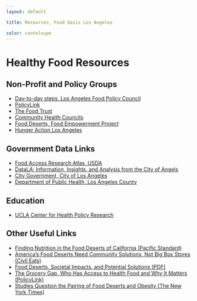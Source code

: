 ```yaml
---
layout: default

title: Resources, Food Oasis Los Angeles

color: canteloupe
---
```


# Healthy Food Resources

<!--
<p class="action">
	<a href="#add">Add a resource</a>
</p>
-->

## Non-Profit and Policy Groups

*   [Day-to-day steps, Los Angeles Food Policy Council](http://goodfoodla.org/good-food/day-to-day-steps/)
*   [PolicyLink](http://policylink.org)
*   [The Food Trust](http://thefoodtrust.org)
*   [Community Health Councils](http://www.chc-inc.org/)
*   [Food Deserts, Food Empowerment Project](http://www.foodispower.org/food-deserts/)
*   [Hunger Action Los Angeles](http://www.hungeractionla.org)

## Government Data Links

*   [Food Access Research Atlas, USDA](http://www.ers.usda.gov/data-products/food-access-research-atlas/go-to-the-atlas.aspx)
*   [DataLA: Information, Insights, and Analysis from the City of Angels](https://data.lacity.org/)
*   [City Government, City of Los Angeles](https://www.lacity.org/city-government)
*   [Department of Public Health, Los Angeles County](http://publichealth.lacounty.gov)

## Education

*   [UCLA Center for Health Policy Research](http://healthpolicy.ucla.edu)

## Other Useful Links

*   [Finding Nutrition in the Food Deserts of California (Pacific Standard)](https://psmag.com/finding-nutrition-in-the-food-deserts-of-california-e90f7932ae16)
*   [America’s Food Deserts Need Community Solutions, Not Big Box Stores (Civil Eats)](http://civileats.com/2016/05/12/poor-health-in-americas-cities-flint-extend-beyond-the-water/)
*   [Food Deserts, Societal Impacts, and Potential Solutions (PDF)](https://www.emich.edu/mcnair/documents/1_i-got-99-problems-and-nutrition-is-one.pdf)
*   [The Grocery Gap, Who Has Access to Health Food and Why It Matters (PolicyLink)](http://thefoodtrust.org/uploads/media_items/grocerygap.original.pdf)
*   [Studies Question the Pairing of Food Deserts and Obesity (The New York Times)](http://www.nytimes.com/2012/04/18/health/research/pairing-of-food-deserts-and-obesity-challenged-in-studies.html?_r=0)

<!--
<h2 id="add">Want to add your organization or resource to the list?</h2>
<form action="https://formspree.io/contact@foodoasis.la" method="post">
	<p>
		<label>
			<span>Your Name</span><br />
			<input type="text" name="name" />
		</label>
	</p>
	<p>
		<label>
			<span>Your Email</span><br />
			<input type="email" name="_replyto" />
		</label>
	</p>
	<p>
		<label>
			<span>Resource</span><br />
			<input type="text" name="resource_title" />
		</label>
	</p>
	<p>
		<label>
			<span>URL</span><br />
			<input type="text" name="resource_url" />
		</label>
	</p>
	<p>
		<label>
			<span>Is there anything else you’d like to tell us?</span><br />
			<textarea name="message"></textarea>
		</label>
	</p>
    <p class="action">
    	<button type="submit">Send Message</button>
    </p>

    <input type="hidden" name="_subject" value="Add a resource to foodoasis.la/resources" />
    <input type="text" name="_gotcha" style="display:none" />
</form>
-->
